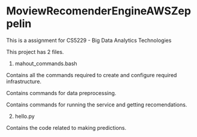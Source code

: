 # MoviewRecomenderEngineAWSZeppelin
This is a assignment for CS5229 - Big Data Analytics Technologies


This project has 2 files.

1. mahout_commands.bash

Contains all the commands required to create and configure required infrastructure.

Contains commands for data preprocessing.

Contains commands for running the service and getting recomendations.

2. hello.py

Contains the code related to making predictions.
